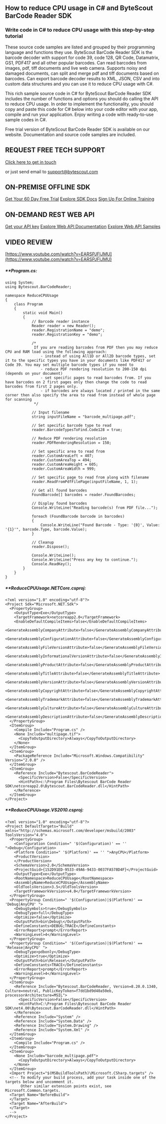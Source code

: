 ## How to reduce CPU usage in C# and ByteScout BarCode Reader SDK

### Write code in C# to reduce CPU usage with this step-by-step tutorial

These source code samples are listed and grouped by their programming language and functions they use. ByteScout BarCode Reader SDK is the barcode decoder with support for code 39, code 128, QR Code, Datamatrix, GS1, PDF417 and all other popular barcodes. Can read barcodes from images, pdf, tiff documents and live web camera. Supports noisy and damaged documents, can split and merge pdf and tiff documents based on barcodes. Can export barcode decoder results to XML, JSON, CSV and into custom data structures and you can use it to reduce CPU usage with C#.

This rich sample source code in C# for ByteScout BarCode Reader SDK includes the number of functions and options you should do calling the API to reduce CPU usage. In order to implement the functionality, you should copy and paste this code for C# below into your code editor with your app, compile and run your application. Enjoy writing a code with ready-to-use sample codes in C#.

Free trial version of ByteScout BarCode Reader SDK is available on our website. Documentation and source code samples are included.

## REQUEST FREE TECH SUPPORT

[Click here to get in touch](https://bytescout.zendesk.com/hc/en-us/requests/new?subject=ByteScout%20BarCode%20Reader%20SDK%20Question)

or just send email to [support@bytescout.com](mailto:support@bytescout.com?subject=ByteScout%20BarCode%20Reader%20SDK%20Question) 

## ON-PREMISE OFFLINE SDK 

[Get Your 60 Day Free Trial](https://bytescout.com/download/web-installer?utm_source=github-readme)
[Explore SDK Docs](https://bytescout.com/documentation/index.html?utm_source=github-readme)
[Sign Up For Online Training](https://academy.bytescout.com/)


## ON-DEMAND REST WEB API

[Get your API key](https://pdf.co/documentation/api?utm_source=github-readme)
[Explore Web API Documentation](https://pdf.co/documentation/api?utm_source=github-readme)
[Explore Web API Samples](https://github.com/bytescout/ByteScout-SDK-SourceCode/tree/master/PDF.co%20Web%20API)

## VIDEO REVIEW

[https://www.youtube.com/watch?v=EARSPJFIJMU](https://www.youtube.com/watch?v=EARSPJFIJMU)




<!-- code block begin -->

##### ****Program.cs:**
    
```
using System;
using Bytescout.BarCodeReader;

namespace ReduceCPUUsage
{
    class Program
    {
        static void Main()
        {
            // Barcode reader instance
            Reader reader = new Reader();
            reader.RegistrationName = "demo";
            reader.RegistrationKey = "demo";

            /*
             If you are reading barcodes from PDF then you may reduce CPU and RAM load using the following approach:
                - instead of using All1D or All2D barcode types, set it to the specific types you have in your documents like PDF417 or Code 39. You may set multiple barcode types if you need to
                - reduce PDF rendering resolution to 200-150 dpi (depends on your document)
                - set specific pages to read barcodes from. If you have barcodes on 2 first pages only then change the code to read barcodes from first 2 pages only.
                - if barcodes are always located / printed in the same corner then also specify the area to read from instead of whole page for scanning
             */

            // Input filename
            string inputFileName = "barcode_multipage.pdf";

            // Set specific barcode type to read
            reader.BarcodeTypesToFind.Code128 = true;

            // Reduce PDF rendering resolution
            reader.PDFRenderingResolution = 150;

            // Set specific area to read from
            reader.CustomAreaLeft = 407;
            reader.CustomAreaTop = 494;
            reader.CustomAreaHeight = 605;
            reader.CustomAreaWidth = 999;

            // Set specific page to read from along with filename
            reader.ReadFromPdfFilePage(inputFileName, 1, 1);

            // Get all found barcodes
            FoundBarcode[] barcodes = reader.FoundBarcodes;

            // Display found barcodes
            Console.WriteLine("Reading barcode(s) from PDF file...");

            foreach (FoundBarcode barcode in barcodes)
            {
                Console.WriteLine("Found Barcode - Type: '{0}', Value: '{1}'", barcode.Type, barcode.Value);
            }

            // Cleanup
            reader.Dispose();

            Console.WriteLine();
            Console.WriteLine("Press any key to continue.");
            Console.ReadKey();
        }
    }
}
```

<!-- code block end -->    

<!-- code block begin -->

##### ****ReduceCPUUsage.NETCore.csproj:**
    
```
<?xml version="1.0" encoding="utf-8"?>
<Project Sdk="Microsoft.NET.Sdk">
  <PropertyGroup>
    <OutputType>Exe</OutputType>
    <TargetFramework>netcoreapp2.0</TargetFramework>
    <EnableDefaultCompileItems>false</EnableDefaultCompileItems>
    <GenerateAssemblyCompanyAttribute>false</GenerateAssemblyCompanyAttribute>
    <GenerateAssemblyConfigurationAttribute>false</GenerateAssemblyConfigurationAttribute>
    <GenerateAssemblyFileVersionAttribute>false</GenerateAssemblyFileVersionAttribute>
    <GenerateAssemblyInformationalVersionAttribute>false</GenerateAssemblyInformationalVersionAttribute>
    <GenerateAssemblyProductAttribute>false</GenerateAssemblyProductAttribute>
    <GenerateAssemblyTitleAttribute>false</GenerateAssemblyTitleAttribute>
    <GenerateAssemblyVersionAttribute>false</GenerateAssemblyVersionAttribute>
    <GenerateAssemblyCopyrightAttribute>false</GenerateAssemblyCopyrightAttribute>
    <GenerateAssemblyTrademarkAttribute>false</GenerateAssemblyTrademarkAttribute>
    <GenerateAssemblyCultureAttribute>false</GenerateAssemblyCultureAttribute>
    <GenerateAssemblyDescriptionAttribute>false</GenerateAssemblyDescriptionAttribute>
  </PropertyGroup>
  <ItemGroup>
    <Compile Include="Program.cs" />
    <None Include="multipage.tif">
      <CopyToOutputDirectory>Always</CopyToOutputDirectory>
    </None>
  </ItemGroup>
  <ItemGroup>
    <PackageReference Include="Microsoft.Windows.Compatibility" Version="2.0.0" />
  </ItemGroup>
  <ItemGroup>
    <Reference Include="Bytescout.BarCodeReader">
      <SpecificVersion>False</SpecificVersion>
      <HintPath>c:\Program Files\Bytescout BarCode Reader SDK\netcoreapp2.0\Bytescout.BarCodeReader.dll</HintPath>
    </Reference>
  </ItemGroup>
</Project>
```

<!-- code block end -->    

<!-- code block begin -->

##### ****ReduceCPUUsage.VS2010.csproj:**
    
```
<?xml version="1.0" encoding="utf-8"?>
<Project DefaultTargets="Build" xmlns="http://schemas.microsoft.com/developer/msbuild/2003" ToolsVersion="4.0">
  <PropertyGroup>
    <Configuration Condition=" '$(Configuration)' == '' ">Debug</Configuration>
    <Platform Condition=" '$(Platform)' == '' ">AnyCPU</Platform>
    <ProductVersion>
    </ProductVersion>
    <SchemaVersion>2.0</SchemaVersion>
    <ProjectGuid>{152D91ED-9533-49A6-9433-0037FA578D4F}</ProjectGuid>
    <OutputType>Exe</OutputType>
    <RootNamespace>ReduceCPUUsage</RootNamespace>
    <AssemblyName>ReduceCPUUsage</AssemblyName>
    <OldToolsVersion>3.5</OldToolsVersion>
    <TargetFrameworkVersion>v4.0</TargetFrameworkVersion>
  </PropertyGroup>
  <PropertyGroup Condition=" '$(Configuration)|$(Platform)' == 'Debug|AnyCPU' ">
    <DebugSymbols>true</DebugSymbols>
    <DebugType>full</DebugType>
    <Optimize>false</Optimize>
    <OutputPath>bin\Debug\</OutputPath>
    <DefineConstants>DEBUG;TRACE</DefineConstants>
    <ErrorReport>prompt</ErrorReport>
    <WarningLevel>4</WarningLevel>
  </PropertyGroup>
  <PropertyGroup Condition=" '$(Configuration)|$(Platform)' == 'Release|AnyCPU' ">
    <DebugType>pdbonly</DebugType>
    <Optimize>true</Optimize>
    <OutputPath>bin\Release\</OutputPath>
    <DefineConstants>TRACE</DefineConstants>
    <ErrorReport>prompt</ErrorReport>
    <WarningLevel>4</WarningLevel>
  </PropertyGroup>
  <ItemGroup>
    <Reference Include="Bytescout.BarCodeReader, Version=8.20.0.1340, Culture=neutral, PublicKeyToken=f7dd1bd9d40a50eb, processorArchitecture=MSIL">
      <SpecificVersion>False</SpecificVersion>
      <HintPath>C:\Program Files\Bytescout BarCode Reader SDK\net4.00\Bytescout.BarCodeReader.dll</HintPath>
    </Reference>
    <Reference Include="System" />
    <Reference Include="System.Data" />
    <Reference Include="System.Drawing" />
    <Reference Include="System.Xml" />
  </ItemGroup>
  <ItemGroup>
    <Compile Include="Program.cs" />
  </ItemGroup>
  <ItemGroup>
    <None Include="barcode_multipage.pdf">
      <CopyToOutputDirectory>Always</CopyToOutputDirectory>
    </None>
  </ItemGroup>
  <Import Project="$(MSBuildToolsPath)\Microsoft.CSharp.targets" />
  <!-- To modify your build process, add your task inside one of the targets below and uncomment it. 
       Other similar extension points exist, see Microsoft.Common.targets.
  <Target Name="BeforeBuild">
  </Target>
  <Target Name="AfterBuild">
  </Target>
  -->
</Project>
```

<!-- code block end -->